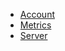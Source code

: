- [Account](https://github.com/WardPearce/aiodathost/blob/master/aiodathost/models/account.py)
- [Metrics](https://github.com/WardPearce/aiodathost/blob/master/aiodathost/models/metrics.py#L32)
- [Server](https://github.com/WardPearce/aiodathost/blob/master/aiodathost/models/server.py#L98)